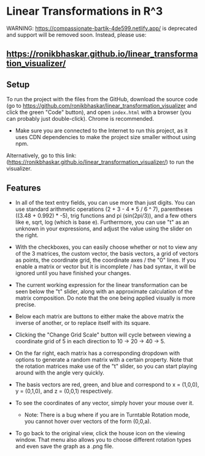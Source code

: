 # Linear Transformations in R^3

WARNING: https://compassionate-bartik-4de599.netlify.app/ is deprecated and support will be removed soon. Instead, please use:

## https://ronikbhaskar.github.io/linear_transformation_visualizer/

## Setup

To run the project with the files from the GitHub, download the source code (go to https://github.com/ronikbhaskar/linear_transformation_visualizer and click the green "Code" button), and open `index.html` with a browser (you can probably just double-click). Chrome is recommended.

 - Make sure you are connected to the Internet to run this project, as it uses CDN dependencies to make the project size smaller without using npm.

Alternatively, go to this link: (https://ronikbhaskar.github.io/linear_transformation_visualizer/) to run the visualizer.

## Features

 - In all of the text entry fields, you can use more than just digits. You can use standard arithmetic operations (2 + 3 - 4 * 5 / 6 ^ 7), parentheses ((3.48 + 0.992) * -5), trig functions and pi (sin(2pi/3)), and a few others like e, sqrt, log (which is base e). Furthermore, you can use "t" as an unknown in your expressions, and adjust the value using the slider on the right. 

 - With the checkboxes, you can easily choose whether or not to view any of the 3 matrices, the custom vector, the basis vectors, a grid of vectors as points, the coordinate grid, the coordinate axes / the "0" lines. If you enable a matrix or vector but it is incomplete / has bad syntax, it will be ignored until you have finished your changes.

 - The current working expression for the linear transformation can be seen below the "t" slider, along with an approximate calculation of the matrix composition. Do note that the one being applied visually is more precise.

 - Below each matrix are buttons to either make the above matrix the inverse of another, or to replace itself with its square.

 - Clicking the "Change Grid Scale" button will cycle between viewing a coordinate grid of 5 in each direction to 10 -> 20 -> 40 -> 5.

 - On the far right, each matrix has a corresponding dropdown with options to generate a random matrix with a certain property. Note that the rotation matrices make use of the "t" slider, so you can start playing around with the angle very quickly.

 - The basis vectors are red, green, and blue and correspond to x = (1,0,0), y = (0,1,0), and z = (0,0,1) respectively.

 - To see the coordinates of any vector, simply hover your mouse over it.
   - Note: There is a bug where if you are in Turntable Rotation mode, you cannot hover over vectors of the form (0,0,a).

 - To go back to the original view, click the house icon on the viewing window. That menu also allows you to choose different rotation types and even save the graph as a .png file.

